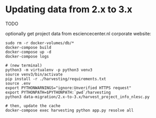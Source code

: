 # Updating data from 2.x to 3.x

TODO


optionally get project data from esciencecenter.nl corporate website:
```
sudo rm -r docker-volumes/db/*
docker-compose build
docker-compose up -d
docker-compose logs

# (new terminal)
python3 -m virtualenv -p python3 venv3
source venv3/bin/activate
pip install -r ./harvesting/requirements.txt
source .env
export PYTHONWARNINGS="ignore:Unverified HTTPS request"
export PYTHONPATH=$PYTHONPATH:`pwd`/harvesting
python3 data-migration/2.x-to-3.x/harvest_project_info_nlesc.py

# then, update the cache
docker-compose exec harvesting python app.py resolve all
```
